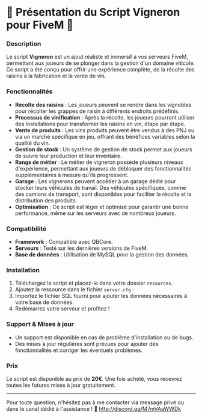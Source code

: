 # 🍇 Présentation du Script Vigneron pour FiveM 🍇

### Description
Le script **Vigneron** est un ajout réaliste et immersif à vos serveurs FiveM, permettant aux joueurs de se plonger dans la gestion d'un domaine viticole. Ce script a été conçu pour offrir une expérience complète, de la récolte des raisins à la fabrication et la vente de vin.

### Fonctionnalités
- **Récolte des raisins** : Les joueurs peuvent se rendre dans les vignobles pour récolter les grappes de raisin à différents endroits prédéfinis.
- **Processus de vinification** : Après la récolte, les joueurs pourront utiliser des installations pour transformer les raisins en vin, étape par étape.
- **Vente de produits** : Les vins produits peuvent être vendus à des PNJ ou via un marché spécifique en jeu, offrant des bénéfices variables selon la qualité du vin.
- **Gestion de stock** : Un système de gestion de stock permet aux joueurs de suivre leur production et leur inventaire.
- **Rangs de métier** : Le métier de vigneron possède plusieurs niveaux d'expérience, permettant aux joueurs de débloquer des fonctionnalités supplémentaires à mesure qu'ils progressent.
- **Garage** : Les vignerons peuvent accéder à un garage dédié pour stocker leurs véhicules de travail. Des véhicules spécifiques, comme des camions de transport, sont disponibles pour faciliter la récolte et la distribution des produits.
- **Optimisation** : Ce script est léger et optimisé pour garantir une bonne performance, même sur les serveurs avec de nombreux joueurs.

### Compatibilité
- **Framework** : Compatible avec QBCore.
- **Serveurs** : Testé sur les dernières versions de FiveM.
- **Base de données** : Utilisation de MySQL pour la gestion des données.

### Installation
1. Téléchargez le script et placez-le dans votre dossier `resources`.
2. Ajoutez la ressource dans le fichier `server.cfg` :
3. Importez le fichier SQL fourni pour ajouter les données nécessaires à votre base de données.
4. Redémarrez votre serveur et profitez !

### Support & Mises à jour
- Un support est disponible en cas de problème d’installation ou de bugs.
- Des mises à jour régulières sont prévues pour ajouter des fonctionnalités et corriger les éventuels problèmes.

### Prix
Le script est disponible au prix de **20€**. Une fois acheté, vous recevrez toutes les futures mises à jour gratuitement.

---

Pour toute question, n'hésitez pas à me contacter via message privé ou dans le canal dédié à l'assistance ! 🍷
http://discord.gg/M7mVAaWWDk